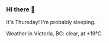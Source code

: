 ### Hi there :wave:

It's Thursday! I'm probably sleeping.

Weather in Victoria, BC: clear, at +19°C.
